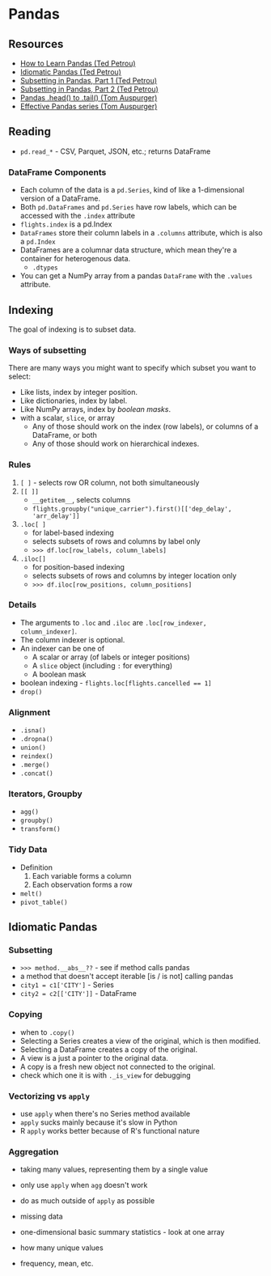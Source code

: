 # Pandas

## Resources
* [How to Learn Pandas (Ted Petrou)](https://medium.com/dunder-data/how-to-learn-pandas-108905ab4955)
* [Idiomatic Pandas (Ted Petrou)](https://github.com/tdpetrou/Learn-Pandas)
* [Subsetting in Pandas, Part 1 (Ted Petrou)](https://medium.com/dunder-data/selecting-subsets-of-data-in-pandas-6fcd0170be9c)
* [Subsetting in Pandas, Part 2 (Ted Petrou)](https://medium.com/dunder-data/selecting-subsets-of-data-in-pandas-39e811c81a0c)
* [Pandas .head() to .tail() (Tom Auspurger)](https://github.com/TomAugspurger/pydata-nyc-ph2t)
* [Effective Pandas series (Tom Auspurger)](https://github.com/TomAugspurger/effective-pandas)
## Reading
* `pd.read_*` - CSV, Parquet, JSON, etc.; returns DataFrame
### DataFrame Components
* Each column of the data is a `pd.Series`, kind of like a 1-dimensional version of a DataFrame.
* Both `pd.DataFrames` and `pd.Series` have row labels, which can be accessed with the `.index` attribute
* `flights.index` is a pd.Index
* `DataFrames` store their column labels in a `.columns` attribute, which is also a `pd.Index`
* DataFrames are a columnar data structure, which mean they're a container for heterogenous data.
    * `.dtypes`
* You can get a NumPy array from a pandas `DataFrame` with the `.values` attribute.
## Indexing
The goal of indexing is to subset data.
### Ways of subsetting
There are many ways you might want to specify which subset you want to select:
- Like lists, index by integer position.
- Like dictionaries, index by label.
- Like NumPy arrays, index by _boolean masks_.
- with a scalar, `slice`, or array
    - Any of those should work on the index (row labels), or columns of a DataFrame, or both
    - Any of those should work on hierarchical indexes.
### Rules
1. `[ ]` - selects row OR column, not both simultaneously
2. `[[ ]]` 
    - `__getitem__`, selects columns
    - `flights.groupby("unique_carrier").first()[['dep_delay', 'arr_delay']]`
3. `.loc[ ]`
    - for label-based indexing 
    - selects subsets of rows and columns by label only
    - `>>> df.loc[row_labels, column_labels]`
4. `.iloc[]`
    - for position-based indexing
    - selects subsets of rows and columns by integer location only
    - `>>> df.iloc[row_positions, column_positions]`
### Details
* The arguments to `.loc` and `.iloc` are `.loc[row_indexer, column_indexer]`. 
* The column indexer is optional.
* An indexer can be one of
    - A scalar or array (of labels or integer positions)
    - A `slice` object (including `:` for everything)
    - A boolean mask
* boolean indexing - `flights.loc[flights.cancelled == 1]`
* `drop()`
### Alignment
* `.isna()`
* `.dropna()`
* `union()`
* `reindex()`
* `.merge()`
* `.concat()`
### Iterators, Groupby
* `agg()`
* `groupby()`
* `transform()`
### Tidy Data
* Definition
    1. Each variable forms a column
    2. Each observation forms a row
* `melt()`
* `pivot_table()`

## Idiomatic Pandas
### Subsetting
* `>>> method.__abs__??` - see if method calls pandas
* a method that doesn't accept iterable [is / is not] calling pandas
* `city1 = c1['CITY']` - Series
* `city2 = c2[['CITY']]` - DataFrame
### Copying
* when to `.copy()`
* Selecting a Series creates a view of the original, which is then modified.
* Selecting a DataFrame creates a copy of the original.
* A view is a just a pointer to the original data.
* A copy is a fresh new object not connected to the original.
* check which one it is with `._is_view` for debugging
### Vectorizing vs `apply`
* use `apply` when there's no Series method available
* `apply` sucks mainly because it's slow in Python
* R `apply` works better because of R's functional nature
### Aggregation
* taking many values, representing them by a single value
* only use `apply` when `agg` doesn't work
* do as much outside of `apply` as possible

* missing data
* one-dimensional basic summary statistics - look at one array 
* how many unique values
* frequency, mean, etc.
